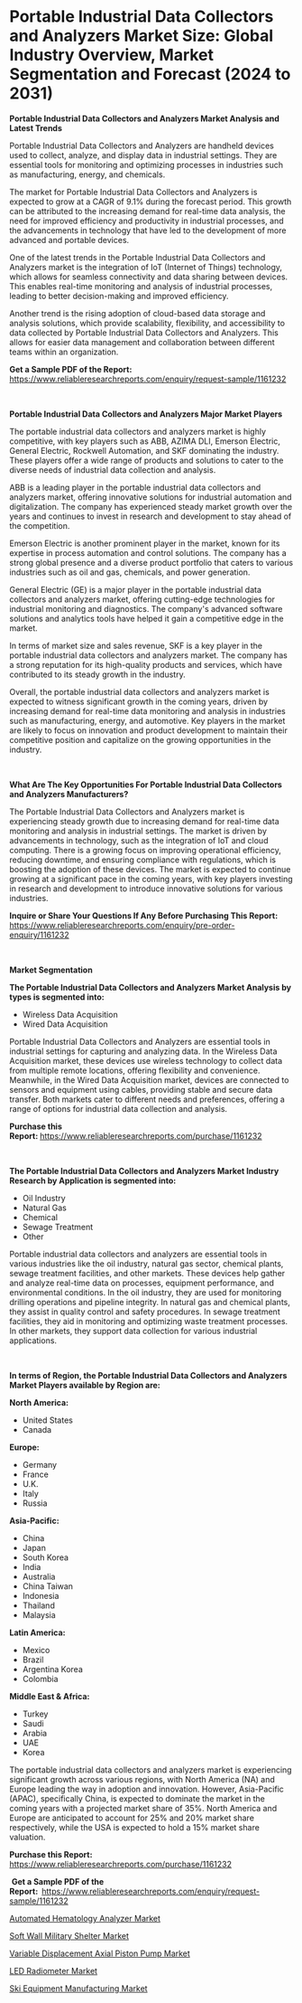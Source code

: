 <p><h1>Portable Industrial Data Collectors and Analyzers Market Size: Global Industry Overview, Market Segmentation and Forecast (2024 to 2031)</h1></p><p><strong>Portable Industrial Data Collectors and Analyzers Market Analysis and Latest Trends</strong></p>
<p><p>Portable Industrial Data Collectors and Analyzers are handheld devices used to collect, analyze, and display data in industrial settings. They are essential tools for monitoring and optimizing processes in industries such as manufacturing, energy, and chemicals.</p><p>The market for Portable Industrial Data Collectors and Analyzers is expected to grow at a CAGR of 9.1% during the forecast period. This growth can be attributed to the increasing demand for real-time data analysis, the need for improved efficiency and productivity in industrial processes, and the advancements in technology that have led to the development of more advanced and portable devices.</p><p>One of the latest trends in the Portable Industrial Data Collectors and Analyzers market is the integration of IoT (Internet of Things) technology, which allows for seamless connectivity and data sharing between devices. This enables real-time monitoring and analysis of industrial processes, leading to better decision-making and improved efficiency.</p><p>Another trend is the rising adoption of cloud-based data storage and analysis solutions, which provide scalability, flexibility, and accessibility to data collected by Portable Industrial Data Collectors and Analyzers. This allows for easier data management and collaboration between different teams within an organization.</p></p>
<p><strong>Get a Sample PDF of the Report:&nbsp;</strong> <a href="https://www.reliableresearchreports.com/enquiry/request-sample/1161232">https://www.reliableresearchreports.com/enquiry/request-sample/1161232</a></p>
<p>&nbsp;</p>
<p><strong>Portable Industrial Data Collectors and Analyzers Major Market Players</strong></p>
<p><p>The portable industrial data collectors and analyzers market is highly competitive, with key players such as ABB, AZIMA DLI, Emerson Electric, General Electric, Rockwell Automation, and SKF dominating the industry. These players offer a wide range of products and solutions to cater to the diverse needs of industrial data collection and analysis.</p><p>ABB is a leading player in the portable industrial data collectors and analyzers market, offering innovative solutions for industrial automation and digitalization. The company has experienced steady market growth over the years and continues to invest in research and development to stay ahead of the competition.</p><p>Emerson Electric is another prominent player in the market, known for its expertise in process automation and control solutions. The company has a strong global presence and a diverse product portfolio that caters to various industries such as oil and gas, chemicals, and power generation.</p><p>General Electric (GE) is a major player in the portable industrial data collectors and analyzers market, offering cutting-edge technologies for industrial monitoring and diagnostics. The company's advanced software solutions and analytics tools have helped it gain a competitive edge in the market.</p><p>In terms of market size and sales revenue, SKF is a key player in the portable industrial data collectors and analyzers market. The company has a strong reputation for its high-quality products and services, which have contributed to its steady growth in the industry.</p><p>Overall, the portable industrial data collectors and analyzers market is expected to witness significant growth in the coming years, driven by increasing demand for real-time data monitoring and analysis in industries such as manufacturing, energy, and automotive. Key players in the market are likely to focus on innovation and product development to maintain their competitive position and capitalize on the growing opportunities in the industry.</p></p>
<p>&nbsp;</p>
<p><strong>What Are The Key Opportunities For Portable Industrial Data Collectors and Analyzers Manufacturers?</strong></p>
<p><p>The Portable Industrial Data Collectors and Analyzers market is experiencing steady growth due to increasing demand for real-time data monitoring and analysis in industrial settings. The market is driven by advancements in technology, such as the integration of IoT and cloud computing. There is a growing focus on improving operational efficiency, reducing downtime, and ensuring compliance with regulations, which is boosting the adoption of these devices. The market is expected to continue growing at a significant pace in the coming years, with key players investing in research and development to introduce innovative solutions for various industries.</p></p>
<p><strong>Inquire or Share Your Questions If Any Before Purchasing This Report:</strong> <a href="https://www.reliableresearchreports.com/enquiry/pre-order-enquiry/1161232">https://www.reliableresearchreports.com/enquiry/pre-order-enquiry/1161232</a></p>
<p>&nbsp;</p>
<p><strong>Market Segmentation</strong></p>
<p><strong>The Portable Industrial Data Collectors and Analyzers Market Analysis by types is segmented into:</strong></p>
<p><ul><li>Wireless Data Acquisition</li><li>Wired Data Acquisition</li></ul></p>
<p><p>Portable Industrial Data Collectors and Analyzers are essential tools in industrial settings for capturing and analyzing data. In the Wireless Data Acquisition market, these devices use wireless technology to collect data from multiple remote locations, offering flexibility and convenience. Meanwhile, in the Wired Data Acquisition market, devices are connected to sensors and equipment using cables, providing stable and secure data transfer. Both markets cater to different needs and preferences, offering a range of options for industrial data collection and analysis.</p></p>
<p><strong>Purchase this Report:&nbsp;</strong><a href="https://www.reliableresearchreports.com/purchase/1161232">https://www.reliableresearchreports.com/purchase/1161232</a></p>
<p>&nbsp;</p>
<p><strong>The Portable Industrial Data Collectors and Analyzers Market Industry Research by Application is segmented into:</strong></p>
<p><ul><li>Oil Industry</li><li>Natural Gas</li><li>Chemical</li><li>Sewage Treatment</li><li>Other</li></ul></p>
<p><p>Portable industrial data collectors and analyzers are essential tools in various industries like the oil industry, natural gas sector, chemical plants, sewage treatment facilities, and other markets. These devices help gather and analyze real-time data on processes, equipment performance, and environmental conditions. In the oil industry, they are used for monitoring drilling operations and pipeline integrity. In natural gas and chemical plants, they assist in quality control and safety procedures. In sewage treatment facilities, they aid in monitoring and optimizing waste treatment processes. In other markets, they support data collection for various industrial applications.</p></p>
<p>&nbsp;</p>
<p><strong>In terms of Region, the Portable Industrial Data Collectors and Analyzers Market Players available by Region are:</strong></p>
<p>
    <p> <strong> North America: </strong>
        <ul>
            <li>United States</li>
            <li>Canada</li>
        </ul>
        </p> 
    <p> <strong> Europe: </strong>
        <ul>
            <li>Germany</li>
            <li>France</li>
            <li>U.K.</li>
            <li>Italy</li>
            <li>Russia</li>
        </ul>
        </p> 
    <p> <strong> Asia-Pacific: </strong>
        <ul>
            <li>China</li>
            <li>Japan</li>
            <li>South Korea</li>
            <li>India</li>
            <li>Australia</li>
            <li>China Taiwan</li>
            <li>Indonesia</li>
            <li>Thailand</li>
            <li>Malaysia</li>
        </ul>
        </p> 
    <p> <strong> Latin America: </strong>
        <ul>
            <li>Mexico</li>
            <li>Brazil</li>
            <li>Argentina Korea</li>
            <li>Colombia</li>
        </ul>
        </p> 
    <p> <strong> Middle East & Africa: </strong>
        <ul>
            <li>Turkey</li>
            <li>Saudi</li>
            <li>Arabia</li>
            <li>UAE</li>
            <li>Korea</li>
        </ul>
    </p>
    </p>
<p><p>The portable industrial data collectors and analyzers market is experiencing significant growth across various regions, with North America (NA) and Europe leading the way in adoption and innovation. However, Asia-Pacific (APAC), specifically China, is expected to dominate the market in the coming years with a projected market share of 35%. North America and Europe are anticipated to account for 25% and 20% market share respectively, while the USA is expected to hold a 15% market share valuation.</p></p>
<p><strong>Purchase this Report: </strong><a href="https://www.reliableresearchreports.com/purchase/1161232">https://www.reliableresearchreports.com/purchase/1161232</a></p>
<p>&nbsp;<strong>Get a Sample PDF of the Report:&nbsp;&nbsp;</strong><a href="https://www.reliableresearchreports.com/enquiry/request-sample/1161232">https://www.reliableresearchreports.com/enquiry/request-sample/1161232</a></p>
<p><strong></strong></p>
<p><p><a href="https://medium.com/@isidrowolff1908/automated-hematology-analyzer-market-competitive-analysis-market-trends-and-forecast-to-2031-6472e014dd08">Automated Hematology Analyzer Market</a></p><p><a href="https://github.com/jaidynmorantestelletmjzya/Market-Research-Report-List-1/blob/main/soft-wall-military-shelter-market.md">Soft Wall Military Shelter Market</a></p><p><a href="https://medium.com/@isidrowolff1908/variable-displacement-axial-piston-pump-market-comprehensive-assessment-by-type-application-and-40185d91188f">Variable Displacement Axial Piston Pump Market</a></p><p><a href="https://medium.com/@isidrowolff1908/led-radiometer-market-analysis-and-sze-forecasted-for-period-from-2024-to-2031-8edf2a453f0c">LED Radiometer Market</a></p><p><a href="https://github.com/juniordelafrance/Market-Research-Report-List-1/blob/main/ski-equipment-manufacturing-market.md">Ski Equipment Manufacturing Market</a></p></p>